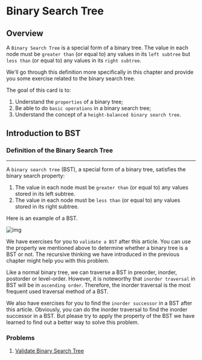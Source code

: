 # Binary Search Tree

## Overview

A `Binary Search Tree` is a special form of a binary tree. The value in each node must be `greater than` (or equal to) any values in its `left subtree` but `less than` (or equal to) any values in its `right subtree`.

We'll go through this definition more specifically in this chapter and provide you some exercise related to the binary search tree.

The goal of this card is to:

1. Understand the `properties` of a binary tree;
2. Be able to do `basic operations` in a binary search tree;
3. Understand the concept of a `height-balanced binary search tree`.

## Introduction to BST

### Definition of the Binary Search Tree

------

A `binary search tree` (BST), a special form of a binary tree, satisfies the binary search property:

1. The value in each node must be `greater than` (or equal to) any values stored in its left subtree.
2. The value in each node must be `less than` (or equal to) any values stored in its right subtree.
 

Here is an example of a BST.

![img](https://leetcode.com/explore/learn/card/introduction-to-data-structure-binary-search-tree/140/introduction-to-a-bst/Figures/binary_search_tree/BST_example.png)

 

We have exercises for you to `validate a BST` after this article. You can use the property we mentioned above to determine whether a binary tree is a BST or not. The recursive thinking we have introduced in the previous chapter might help you with this problem.

Like a normal binary tree, we can traverse a BST in preorder, inorder, postorder or level-order. However, it is noteworthy that `inorder traversal` in BST will be in `ascending order`. Therefore, the inorder traversal is the most frequent used traversal method of a BST.

We also have exercises for you to find the `inorder successor` in a BST after this article. Obviously, you can do the inorder traversal to find the inorder successor in a BST. But please try to apply the property of the BST we have learned to find out a better way to solve this problem.


### Problems

1. [Validate Binary Search Tree](Introduction/ValidateBST.md)

